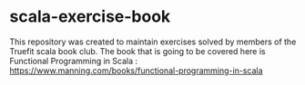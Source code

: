 # scala-exercise-book
This repository was created to maintain exercises solved by members of the Truefit scala book club. The book that is going to be covered here is Functional Programming in Scala : https://www.manning.com/books/functional-programming-in-scala
